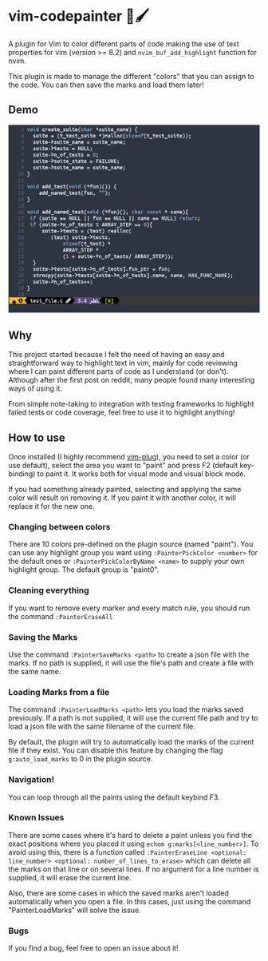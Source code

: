 # vim-codepainter 🎨🖌

A plugin for Vim to color different parts of code making the use of text properties for vim (version >= 8.2) and `nvim_buf_add_highlight` function for nvim.

This plugin is made to manage the different "colors" that you can assign to the code. You can then save the marks and load them later!

## Demo

![](./vim-codepainter_demo.gif)

## Why

This project started because I felt the need of having an easy and straightforward way to highlight text in vim, mainly for code reviewing where I can paint different parts of code as I understand (or don't). Although after the first post on reddit, many people found many interesting ways of using it.

From simple note-taking to integration with testing frameworks to highlight failed tests or code coverage, feel free to use it to highlight anything!

## How to use

Once installed (I highly recommend [vim-plug](https://github.com/junegunn/vim-plug)), you need to set a color (or use default), select the area you want to "paint" and press F2 (default key-binding) to paint it. It works both for visual mode and visual block mode.

If you had something already painted, selecting and applying the same color will result on removing it. If you paint it with another color, it will replace it for the new one.

### Changing between colors

There are 10 colors pre-defined on the plugin source (named "paint<n>"). You can use any highlight group you want using `:PainterPickColor <number>` for the default ones or `:PainterPickColorByName <name>` to supply your own highlight group. The default group is "paint0".

### Cleaning everything

If you want to remove every marker and every match rule, you should run the command `:PainterEraseAll`

### Saving the Marks

Use the command `:PainterSaveMarks <path>` to create a json file with the marks. If no path is supplied, it will use the file's path and create a file with the same name.

### Loading Marks from a file

The command `:PainterLoadMarks <path>` lets you load the marks saved previously. If a path is not supplied, it will use the current file path and try to load a json file with the same filename of the current file.

By default, the plugin will try to automatically load the marks of the current file if they exist. You can disable this feature by changing the flag `g:auto_load_marks` to 0 in the plugin source.

### Navigation!

You can loop through all the paints using the default keybind F3.

### Known Issues

There are some cases where it's hard to delete a paint unless you find the exact positions where you placed it using `echom g:marks[<line_number>]`. To avoid using this, there is a function called `:PainterEraseLine <optional: line_number> <optional: number_of_lines_to_erase>` which can delete all the marks on that line or on several lines. If no argument for a line number is supplied, it will erase the current line.

Also, there are some cases in which the saved marks aren't loaded automatically when you open a file. In this cases, just using the command "PainterLoadMarks" will solve the issue.

### Bugs

If you find a bug, feel free to open an issue about it!
